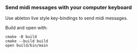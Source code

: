 ### Send midi messages with your computer keyboard

Use ableton live style key-bindings to send midi messages.

Build and open with:

```
cmake -B build
cmake --build build
open build/bin/main
```
